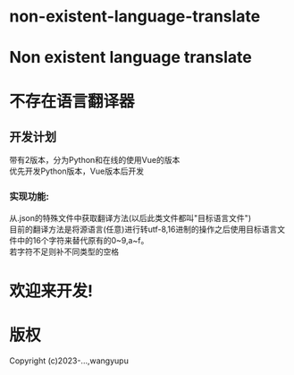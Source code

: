 # non-existent-language-translate
# Non existent language translate
# 不存在语言翻译器
## 开发计划
带有2版本，分为Python和在线的使用Vue的版本  
优先开发Python版本，Vue版本后开发  
### 实现功能:  
从.json的特殊文件中获取翻译方法(以后此类文件都叫"目标语言文件")  
目前的翻译方法是将源语言(任意)进行转utf-8,16进制的操作之后使用目标语言文件中的16个字符来替代原有的0\~9,a\~f。  
若字符不足则补不同类型的空格  
# 欢迎来开发!
# 版权
Copyright (c)2023-...,wangyupu
